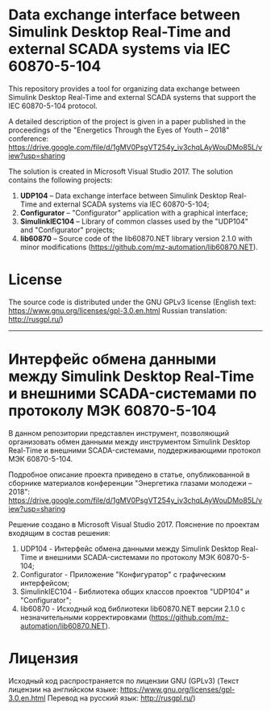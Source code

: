 # Data exchange interface between Simulink Desktop Real-Time and external SCADA systems via IEC 60870-5-104

This repository provides a tool for organizing data exchange between Simulink Desktop Real-Time and external SCADA systems that support the IEC 60870-5-104 protocol.

A detailed description of the project is given in a paper published in the proceedings of the "Energetics Through the Eyes of Youth – 2018" conference: https://drive.google.com/file/d/1gMV0PsgVT254y_iv3chqLAyWouDMo85L/view?usp=sharing

The solution is created in Microsoft Visual Studio 2017. The solution contains the following projects:
1. **UDP104** – Data exchange interface between Simulink Desktop Real-Time and external SCADA systems via IEC 60870-5-104;
2. **Configurator** – "Configurator" application with a graphical interface;
3. **SimulinkIEC104** – Library of common classes used by the "UDP104" and "Configurator" projects;
4. **lib60870** – Source code of the lib60870.NET library version 2.1.0 with minor modifications (https://github.com/mz-automation/lib60870.NET).

# License
The source code is distributed under the GNU GPLv3 license (English text: https://www.gnu.org/licenses/gpl-3.0.en.html Russian translation: http://rusgpl.ru/)

---

# Интерфейс обмена данными между Simulink Desktop Real-Time и внешними SCADA-системами по протоколу МЭК 60870-5-104

В данном репозитории представлен инструмент, позволяющий организовать обмен данными между инструментом Simulink Desktop Real-Time и внешними SCADA-системами, поддерживающими протокол МЭК 60870-5-104.

Подробное описание проекта приведено в статье, опубликованной в сборнике материалов конференции "Энергетика глазами молодежи – 2018": https://drive.google.com/file/d/1gMV0PsgVT254y_iv3chqLAyWouDMo85L/view?usp=sharing

Решение создано в Microsoft Visual Studio 2017. Пояснение по проектам входящим в состав решения:
1. UDP104 - Интерфейс обмена данными между Simulink Desktop Real-Time и внешними SCADA-системами по протоколу МЭК 60870-5-104;
2. Configurator - Приложение "Конфигуратор" с графическим интерфейсом;
3. SimulinkIEC104 - Библиотека общих классов проектов "UDP104" и "Configurator";
4. lib60870 - Исходный код библиотеки lib60870.NET версии 2.1.0 с незначительными корректировками (https://github.com/mz-automation/lib60870.NET).

# Лицензия
Исходный код распространяется по лицензии GNU (GPLv3) (Текст лицензии на английском языке: https://www.gnu.org/licenses/gpl-3.0.en.html Перевод на русский язык: http://rusgpl.ru/)
